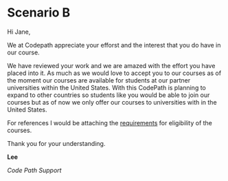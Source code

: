 # Scenario B

Hi Jane,

We at Codepath appreciate your efforst and the interest that you do have in our course.

We have reviewed your work and we are amazed with the effort you have placed into it. As much as we would love to accept you to our courses as of the moment our courses are available for students at our partner universities within the United States. With this CodePath is planning to expand to other countries so students like you would be able to join our courses but as of now we only offer our courses to universities with in the United States.

For references I would be attaching the [requirements](https://support.codepath.org/hc/en-us/articles/10451637099035-Eligibility-Requirements) for eligibility of the courses.

Thank you for your understanding.

**Lee**

*Code Path Support*